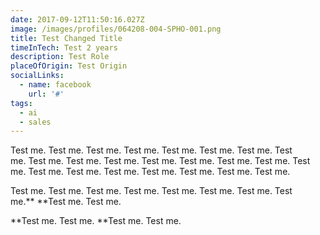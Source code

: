 ```yaml
---
date: 2017-09-12T11:50:16.027Z
image: /images/profiles/064208-004-SPHO-001.png
title: Test Changed Title
timeInTech: Test 2 years
description: Test Role
placeOfOrigin: Test Origin
socialLinks:
  - name: facebook
    url: '#'
tags:
  - ai
  - sales
---
```

Test me. Test me. Test me. Test me. Test me. Test me. Test me. Test me. Test me. Test me. Test me. Test me. Test me. Test me. Test me. Test me. Test me. Test me. Test me. Test me. Test me. Test me. Test me. 

Test me. Test me. Test me. Test me. Test me. Test me. Test me. Test me.** **Test me. Test me. 

**Test me. Test me. **Test me. Test me. 

